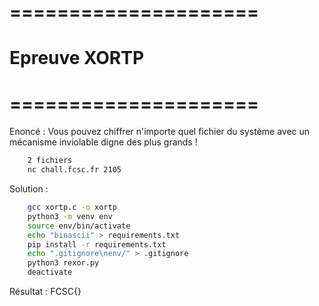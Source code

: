 # =====================
#  Epreuve XORTP
# =====================

Enoncé : Vous pouvez chiffrer n'importe quel fichier du système avec un mécanisme inviolable digne des plus grands !


```bash  
    2 fichiers
    nc chall.fcsc.fr 2105
```

Solution : 
```bash
    gcc xortp.c -o xortp
    python3 -m venv env
    source env/bin/activate
    echo "binascii" > requirements.txt
    pip install -r requirements.txt
    echo ".gitignore\nenv/" > .gitignore
    python3 rexor.py
    deactivate
```

Résultat : FCSC{}